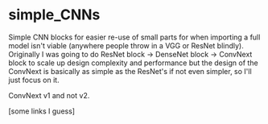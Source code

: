 # simple_CNNs

Simple CNN blocks for easier re-use of small parts for when importing a full model isn't viable (anywhere people throw in a VGG or ResNet blindly). Originally I was going to do ResNet block -> DenseNet block -> ConvNext block to scale up design complexity and performance but the design of the ConvNext is basically as simple as the ResNet's if not even simpler, so I'll just focus on it.

ConvNext v1 and not v2.

[some links I guess]
